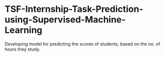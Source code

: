 # TSF-Internship-Task-Prediction-using-Supervised-Machine-Learning
Developing model for predicting the scores of students, based on the no. of hours they study. 
